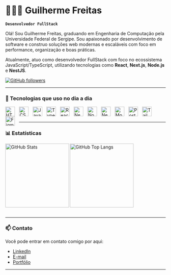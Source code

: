 # 👨🏻‍💻 Guilherme Freitas

**`Desenvolvedor FullStack`**

Olá! Sou Guilherme Freitas, graduando em Engenharia de Computação pela Universidade Federal de Sergipe. Sou apaixonado por desenvolvimento de software e construo soluções web modernas e escaláveis com foco em performance, organização e boas práticas.

Atualmente, atuo como desenvolvedor FullStack com foco no ecossistema JavaScript/TypeScript, utilizando tecnologias como **React**, **Next.js**, **Node.js** e **NestJS**.

<p align="left">
  <a href="https://github.com/GuilhermeFreitass?tab=followers">
    <img 
      alt="GitHub followers" 
      title="Me siga no GitHub" 
      src="https://custom-icon-badges.demolab.com/github/followers/GuilhermeFreitass?color=236ad3&labelColor=1155ba&style=for-the-badge&logo=github&label=Seguidores&logoColor=white"
    />
  </a>
<!--   <a href="https://github.com/GuilhermeFreitass?tab=repositories&sort=stargazers">
    <img 
      alt="Total de estrelas" 
      title="Total de estrelas no GitHub" 
      src="https://custom-icon-badges.demolab.com/github/stars/GuilhermeFreitass?color=55960c&style=for-the-badge&labelColor=488207&logo=star&label=estrelas"
    />
  </a>
</p> -->

---

### 🤖 Tecnologias que uso no dia a dia

<img align="left" alt="HTML" title="HTML" width="30px" style="padding-right: 10px;" src="https://cdn.jsdelivr.net/gh/devicons/devicon@latest/icons/html5/html5-original.svg" />
<img align="left" alt="CSS" title="CSS" width="30px" style="padding-right: 10px;" src="https://cdn.jsdelivr.net/gh/devicons/devicon@latest/icons/css3/css3-original.svg" />
<img align="left" alt="JavaScript" title="JavaScript" width="30px" style="padding-right: 10px;" src="https://cdn.jsdelivr.net/gh/devicons/devicon@latest/icons/javascript/javascript-original.svg" />
<img align="left" alt="TypeScript" title="TypeScript" width="30px" style="padding-right: 10px;" src="https://cdn.jsdelivr.net/gh/devicons/devicon@latest/icons/typescript/typescript-original.svg" />
<img align="left" alt="React" title="React" width="30px" style="padding-right: 10px;" src="https://cdn.jsdelivr.net/gh/devicons/devicon@latest/icons/react/react-original.svg" />
<img align="left" alt="Next.js" title="Next.js" width="30px" style="padding-right: 10px;" src="https://cdn.jsdelivr.net/gh/devicons/devicon@latest/icons/nextjs/nextjs-original.svg" />
<img align="left" alt="Node.js" title="Node.js" width="30px" style="padding-right: 10px;" src="https://cdn.jsdelivr.net/gh/devicons/devicon@latest/icons/nodejs/nodejs-original.svg" />
<img align="left" alt="NestJS" title="NestJS" width="30px" style="padding-right: 10px;" src="https://cdn.jsdelivr.net/gh/devicons/devicon@latest/icons/nestjs/nestjs-original.svg" />
<img align="left" alt="MongoDB" title="MongoDB" width="30px" style="padding-right: 10px;" src="https://cdn.jsdelivr.net/gh/devicons/devicon@latest/icons/mongodb/mongodb-original.svg" />
<img align="left" alt="PostgreSQL" title="PostgreSQL" width="30px" style="padding-right: 10px;" src="https://cdn.jsdelivr.net/gh/devicons/devicon@latest/icons/postgresql/postgresql-original.svg" />
<img align="left" alt="TailwindCSS" title="TailwindCSS" width="30px" style="padding-right: 10px;" src="https://cdn.jsdelivr.net/gh/devicons/devicon@latest/icons/tailwindcss/tailwindcss-original.svg" />
<img align="left" alt="Figma" title="Figma" width="30px" style="padding-right: 10px;" src="https://cdn.jsdelivr.net/gh/devicons/devicon@latest/icons/figma/figma-original.svg" />

<br/>
<br/>

---

### 📊 Estatísticas

<img 
  align="left" 
  alt="GitHub Stats" 
  height="200" 
  src="https://github-readme-stats.vercel.app/api?username=GuilhermeFreitass&show_icons=true&theme=tokyonight&locale=pt-br"
/>


<img 
  alt="GitHub Top Langs" 
  height="200" 
  src="https://github-readme-stats.vercel.app/api/top-langs/?username=GuilhermeFreitass&theme=tokyonight&layout=compact&custom_title=Tecnologias&langs_count=9" 
/>
<br/>
<br/>

---

### 📫 Contato

Você pode entrar em contato comigo por aqui:

- [LinkedIn](linkedin.com/in/gui-freitass)
- [E-mail](mailto:guilhermeaqf@gmail.com)
- [Portfólio](https://react-portfolio-phi-brown.vercel.app/)

---

